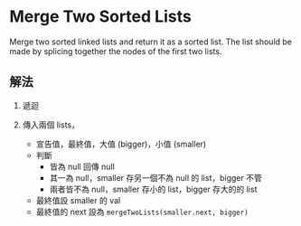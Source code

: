 # Merge Two Sorted Lists

Merge two sorted linked lists and return it as a sorted list. The list should be made by splicing together the nodes of the first two lists.

## 解法

1. 遞迴

2. 傳入兩個 lists，
    - 宣告值，最終值，大值 (bigger)，小值 (smaller)
    - 判斷
        - 皆為 null 回傳 null
        - 其一為 null，smaller 存另一個不為 null 的 list，bigger 不管
        - 兩者皆不為 null，smaller 存小的 list，bigger 存大的的 list
    - 最終值設 smaller 的 val
    - 最終值的 next 設為 `mergeTwoLists(smaller.next, bigger)`
